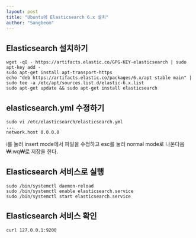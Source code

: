 ```yaml
---
layout: post
title: "Ubuntu에 Elasticsearch 6.x 설치"
author: "Sangbeom"
---
```


## Elasticsearch 설치하기
```
wget -qO - https://artifacts.elastic.co/GPG-KEY-elasticsearch | sudo apt-key add -
sudo apt-get install apt-transport-https
echo "deb https://artifacts.elastic.co/packages/6.x/apt stable main" | sudo tee -a /etc/apt/sources.list.d/elastic-6.x.list
sudo apt-get update && sudo apt-get install elasticsearch
```

## elasticsearch.yml 수정하기
```
sudo vi /etc/elasticsearch/elasticsearch.yml
...
network.host 0.0.0.0
```
i를 눌러 insert mode에서 파일을 수정하고 esc를 눌러 normal mode로 나온다음 ₩:wq₩로 저장을 한다.

## Elasticsearch 서비스로 실행
```
sudo /bin/systemctl daemon-reload
sudo /bin/systemctl enable elasticsearch.service
sudo /bin/systemctl start elasticsearch.service
```

## Elasticsearch 서비스 확인
```
curl 127.0.0.1:9200
```
